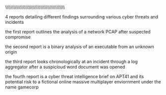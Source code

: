 \\\\\\\\\\\\\\\\\\\\\\\\\\\\\\\\\\\\\\\\\\\\\\\\\\\\\\\\\\\\\\\\\\\\\\\\\\\\\\\\\\\\\\\\

4 reports detailing different findings surrounding various cyber threats and incidents 

the first report outlines the analysis of a network PCAP after suspected compromise 

the second report is a binary analysis of an executable from an unknown origin

the third report looks chronologically at an incident through a log aggregator after a suspicioud word document was opened

the fourth report is a cyber threat intelligence brief on APT41 and its potential risk to a fictional online massive multiplayer enviornment under the name gamecorp




